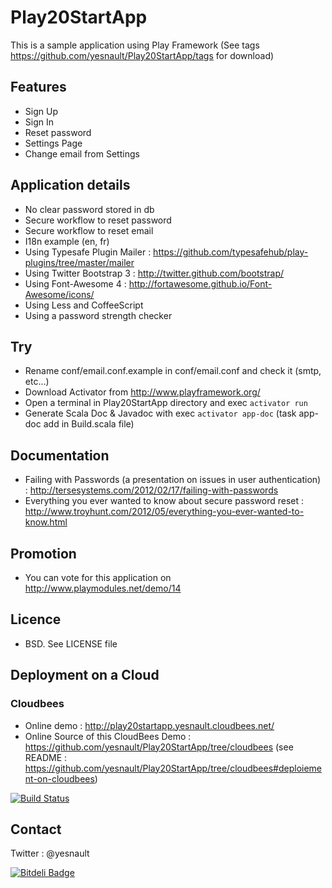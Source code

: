 # Play20StartApp

This is a sample application using Play Framework (See tags https://github.com/yesnault/Play20StartApp/tags for download)

## Features
* Sign Up
* Sign In
* Reset password
* Settings Page
* Change email from Settings

## Application details
* No clear password stored in db
* Secure workflow to reset password
* Secure workflow to reset email
* I18n example (en, fr)
* Using Typesafe Plugin Mailer : https://github.com/typesafehub/play-plugins/tree/master/mailer
* Using Twitter Bootstrap 3 : http://twitter.github.com/bootstrap/
* Using Font-Awesome 4 : http://fortawesome.github.io/Font-Awesome/icons/
* Using Less and CoffeeScript
* Using a password strength checker

## Try
* Rename conf/email.conf.example in conf/email.conf and check it (smtp, etc...)
* Download Activator from http://www.playframework.org/
* Open a terminal in Play20StartApp directory and exec `activator run`
* Generate Scala Doc & Javadoc with exec `activator app-doc` (task app-doc add in Build.scala file)

## Documentation
* Failing with Passwords (a presentation on issues in user authentication) : http://tersesystems.com/2012/02/17/failing-with-passwords
* Everything you ever wanted to know about secure password reset : http://www.troyhunt.com/2012/05/everything-you-ever-wanted-to-know.html

## Promotion
* You can vote for this application on http://www.playmodules.net/demo/14

## Licence
* BSD. See LICENSE file

## Deployment on a Cloud

### Cloudbees
* Online demo : http://play20startapp.yesnault.cloudbees.net/
* Online Source of this CloudBees Demo : https://github.com/yesnault/Play20StartApp/tree/cloudbees (see README : https://github.com/yesnault/Play20StartApp/tree/cloudbees#deploiement-on-cloudbees)

[![Build Status](https://buildhive.cloudbees.com/job/yesnault/job/Play20StartApp/badge/icon)](https://buildhive.cloudbees.com/job/yesnault/job/Play20StartApp/)


## Contact
Twitter : @yesnault
 

[![Bitdeli Badge](https://d2weczhvl823v0.cloudfront.net/yesnault/play20startapp/trend.png)](https://bitdeli.com/free "Bitdeli Badge")

